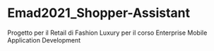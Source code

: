 # Emad2021_Shopper-Assistant
Progetto per il Retail di Fashion Luxury per il corso Enterprise Mobile Application Development
